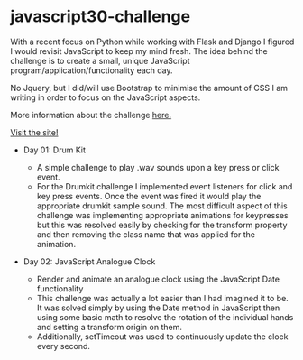 # javascript30-challenge

With a recent focus on Python while working with Flask and Django I figured I would revisit JavaScript to keep my mind fresh. The idea behind the challenge is to create a small, unique JavaScript program/application/functionality each day.

No Jquery, but I did/will use Bootstrap to minimise the amount of CSS I am writing in order to focus on the JavaScript aspects.

More information about the challenge [here.](https://javascript30.com/)

[Visit the site!](https://jaimiehemmings.github.io/javascript30-challenge/index.html)

- Day 01: Drum Kit
  - A simple challenge to play .wav sounds upon a key press or click event.
  - For the Drumkit challenge I implemented event listeners for click and key press events. Once the event was fired it would play the appropriate drumkit sample sound. The most difficult aspect of this challenge was implementing appropriate animations for keypresses but this was resolved easily by checking for the transform property and then removing the class name that was applied for the animation.
 
- Day 02: JavaScript Analogue Clock
  - Render and animate an analogue clock using the JavaScript Date functionality
  - This challenge was actually a lot easier than I had imagined it to be. It was solved simply by using the Date method in JavaScript then using some basic math to resolve the rotation of the individual hands and setting a transform origin on them.
  - Additionally, setTimeout was used to continuously update the clock every second.